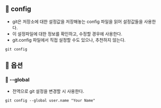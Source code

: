 
## 🌈 config
+ git은 저장소에 대한 설정값을 저장해놓는 config 파일을 읽어 설정값들을 사용한다.
+ 이 설정파일에 대한 정보를 확인하고, 수정할 경우에 사용한다.
+ git.config 파일에서 직접 설정할 수도 있으나, 추천하지 않는다.

```git
git config
```

## 🌈 옵션
### 📌 --global
+ 전역으로 git 설정을 변경할 시 사용한다.
```
git config --global user.name "Your Name"
```

